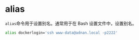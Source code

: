 # alias

`alias`命令用于设置别名。通常用于在 Bash 设置文件中，设置别名。
```bash
alias dockerlogin='ssh www-data@adnan.local -p2222'
```
